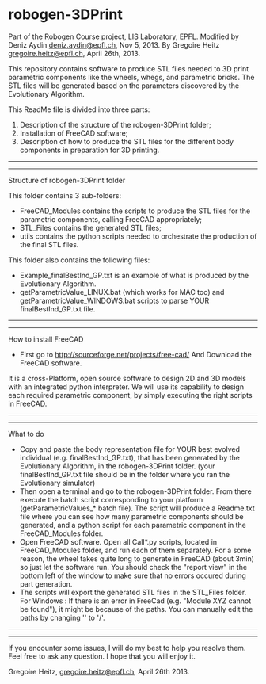 robogen-3DPrint
===============
Part of the Robogen Course project, LIS Laboratory, EPFL.
Modified by Deniz Aydin <deniz.aydin@epfl.ch>, Nov 5, 2013.
By Gregoire Heitz <gregoire.heitz@epfl.ch>, April 26th, 2013.

This repository contains software to produce STL files needed to 3D print parametric components like the wheels, whegs, and parametric bricks.
The STL files will be generated based on the parameters discovered by the Evolutionary Algorithm.

This ReadMe file is divided into three parts:
1) Description of the structure of the robogen-3DPrint folder;
2) Installation of FreeCAD software;
3) Description of how to produce the STL files for the different body components in preparation for 3D printing.

-----------------------------------------------------------------------------------
-----------------------------------------------------------------------------------

Structure of robogen-3DPrint folder

This folder contains 3 sub-folders:
- FreeCAD_Modules contains the scripts to produce the STL files for the parametric components, calling FreeCAD appropriately;
- STL_Files contains the generated STL files;
- utils contains the python scripts needed to orchestrate the production of the final STL files.

This folder also contains the following files:
- Example_finalBestInd_GP.txt is an example of what is produced by the Evolutionary Algorithm. 
- getParametricValue_LINUX.bat (which works for MAC too) and getParametricValue_WINDOWS.bat scripts to parse YOUR finalBestInd_GP.txt file.

-------------------------------------------------------------------------------------
-------------------------------------------------------------------------------------

How to install FreeCAD

- First go to http://sourceforge.net/projects/free-cad/
And Download the FreeCAD software.

It is a cross-Platform, open source software to design 2D and 3D models with an integrated python interpreter. 
We will use its capability to design each required parametric component, by simply executing the right scripts in FreeCAD.

-------------------------------------------------------------------------------------
-------------------------------------------------------------------------------------

What to do

- Copy and paste the body representation file for YOUR best evolved individual (e.g. finalBestInd_GP.txt), that has been generated by the Evolutionary Algorithm, 
  in the robogen-3DPrint folder. (your finalBestInd_GP.txt file should be in the folder where you ran the Evolutionary simulator)
- Then open a terminal and go to the robogen-3DPrint folder. From there execute the batch script corresponding to your platform (getParametricValues_* batch file).
  The script will produce a Readme.txt file where you can see how many parametric components should be generated,
  and a python script for each parametric component in the FreeCAD_Modules folder.
- Open FreeCAD software. Open all Call*.py scripts, located in FreeCAD_Modules folder, and run each of them separately.
For a some reason, the wheel takes quite long to generate in FreeCAD (about 3min) so just let the software run.
You should check the "report view" in the bottom left of the window to make sure that no errors occured during part generation.
- The scripts will export the generated STL files in the STL_Files folder.
For Windows : If there is an error in FreeCad (e.g. "Module XYZ cannot be found"), it might be because of the paths. You can manually edit the paths by changing '\' to '/'. 

-------------------------------------------------------------------------------------
-------------------------------------------------------------------------------------

If you encounter some issues, I will do my best to help you resolve them. Feel free to ask any question.
I hope that you will enjoy it.

Gregoire Heitz, <gregoire.heitz@epfl.ch>, April 26th 2013.
